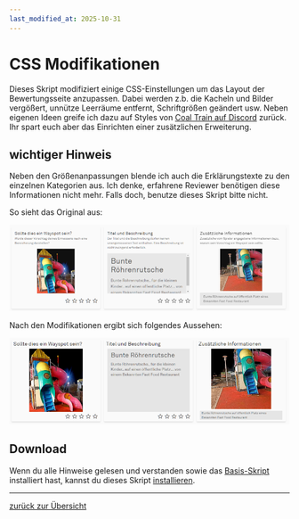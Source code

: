 ```yaml
---
last_modified_at: 2025-10-31
---
```


# CSS Modifikationen

Dieses Skript modifiziert einige CSS-Einstellungen um das Layout der Bewertungsseite anzupassen.
Dabei werden z.b. die Kacheln und Bilder vergößert, unnütze Leerräume entfernt, Schriftgrößen geändert usw.
Neben eigenen Ideen greife ich dazu auf Styles von [Coal Train auf Discord](https://discord.com/channels/639640865249165343/1083185495586111498)
zurück. Ihr spart euch aber das Einrichten einer zusätzlichen Erweiterung.

## wichtiger Hinweis

Neben den Größenanpassungen blende ich auch die Erklärungstexte zu den einzelnen Kategorien aus. Ich denke, erfahrene Reviewer benötigen
diese Informationen nicht mehr. Falls doch, benutze dieses Skript bitte nicht.

So sieht das Original aus:

![Review Original](../images/review_orig.png "Wayfarer Original Ansicht")

Nach den Modifikationen ergibt sich folgendes Aussehen:

![Review modifiziert](../images/review_modified.png "modifizierte Wayfarer Ansicht")


## Download

Wenn du alle Hinweise gelesen und verstanden sowie das [Basis-Skript](../wfes-Base.user.js) installiert hast, kannst du dieses Skript [installieren](../wfes-reviewImproveCSS.user.js).


---

[zurück zur Übersicht](../deutsch.html)